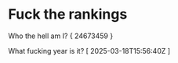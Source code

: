 # Fuck the rankings

Who the hell am I?
{ 24673459 }

What fucking year is it?
[ 2025-03-18T15:56:40Z ]
